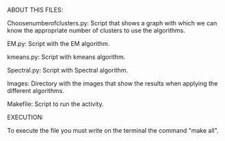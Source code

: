 ABOUT THIS FILES:

Choosenumberofclusters.py: Script that shows a graph with which we can know the appropriate number of clusters to use the algorithms.

EM.py: Script with the EM algorithm.

kmeans.py: Script with kmeans algorithm.

Spectral.py: Script with Spectral algorithm.

Images: Directory with the images that show the results when applying the different algorithms.

Makefile: Script to run the activity. 



EXECUTION:

To execute the file you must write on the terminal the command "make all".




